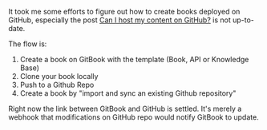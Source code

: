 It took me some efforts to figure out how to create books deployed on GitHub, especially the post [Can I host my content on GitHub?](https://help.gitbook.com/github/can-i-host-on-github.html) is not up-to-date.

The flow is:

1. Create a book on GitBook with the template (Book, API or Knowledge Base)
2. Clone your book locally
3. Push to a Github Repo
4. Create a book by "import and sync an existing Github repository"

Right now the link between GitBook and GitHub is settled. It's merely a webhook that modifications on GitHub repo would notify GitBook to update.

